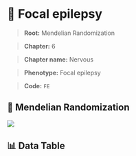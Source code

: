 # 🧪 Focal epilepsy

> **Root:** Mendelian Randomization

> **Chapter:** 6  

> **Chapter name:** Nervous

> **Phenotype:** Focal epilepsy  

> **Code:** `FE`

## 🧬 Mendelian Randomization  

<img src="/MR/Figures/Forward/FE.png"/>

## 📊 Data Table

<CsvTableMRF src="/MR_Data/Forward/FE.csv"/>
